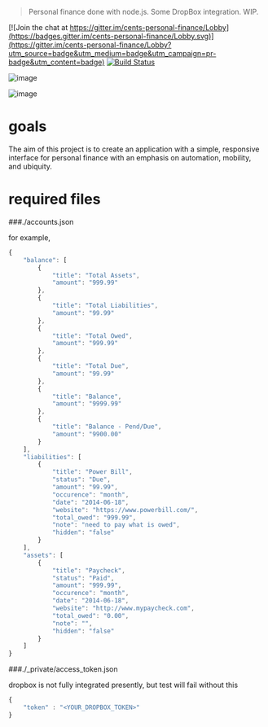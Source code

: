 > Personal finance done with node.js.  Some DropBox integration.  WIP.

[![Join the chat at https://gitter.im/cents-personal-finance/Lobby](https://badges.gitter.im/cents-personal-finance/Lobby.svg)](https://gitter.im/cents-personal-finance/Lobby?utm_source=badge&utm_medium=badge&utm_campaign=pr-badge&utm_content=badge)
[![Build Status](https://travis-ci.org/crosshj/cents.svg?branch=master)](https://travis-ci.org/crosshj/cents)

<!---
![image](https://cloud.githubusercontent.com/assets/1816471/18216275/b6a21c5e-7123-11e6-982b-e3f90fabe969.png)
--->

![image](https://cloud.githubusercontent.com/assets/1816471/22094196/9e6ff67e-ddd9-11e6-9981-10d727776d9b.png)

![image](https://cloud.githubusercontent.com/assets/1816471/22094213/c0f5f2de-ddd9-11e6-9a62-576b3e8093a0.png)


# goals
The aim of this project is to create an application with a simple, responsive interface for personal finance with an emphasis on automation, mobility, and ubiquity.   

# required files

###./accounts.json

for example,
```javascript
{
	"balance": [
		{
			"title": "Total Assets",
			"amount": "999.99"
		},
		{
			"title": "Total Liabilities",
			"amount": "99.99"
		},
		{
			"title": "Total Owed",
			"amount": "999.99"
		},
		{
			"title": "Total Due",
			"amount": "99.99"
		},
		{
			"title": "Balance",
			"amount": "9999.99"
		},
		{
			"title": "Balance - Pend/Due",
			"amount": "9900.00"
		}
	],
	"liabilities": [
		{
			"title": "Power Bill",
			"status": "Due",
			"amount": "99.99",
			"occurence": "month",
			"date": "2014-06-18",
			"website": "https://www.powerbill.com/",
			"total_owed": "999.99",
			"note": "need to pay what is owed",
			"hidden": "false"
		}
	],
	"assets": [
		{
			"title": "Paycheck",
			"status": "Paid",
			"amount": "999.99",
			"occurence": "month",
			"date": "2014-06-18",
			"website": "http://www.mypaycheck.com",
			"total_owed": "0.00",
			"note": "",
			"hidden": "false"
		}
	]
}
```

###./_private/access_token.json 

dropbox is not fully integrated presently, but test will fail without this
```javascript
{
	"token" : "<YOUR_DROPBOX_TOKEN>"
}
```


